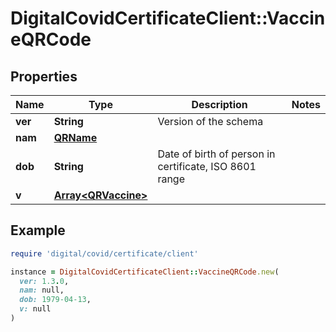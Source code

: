# DigitalCovidCertificateClient::VaccineQRCode

## Properties

| Name | Type | Description | Notes |
| ---- | ---- | ----------- | ----- |
| **ver** | **String** | Version of the schema |  |
| **nam** | [**QRName**](QRName.md) |  |  |
| **dob** | **String** | Date of birth of person in certificate, ISO 8601 range |  |
| **v** | [**Array&lt;QRVaccine&gt;**](QRVaccine.md) |  |  |

## Example

```ruby
require 'digital/covid/certificate/client'

instance = DigitalCovidCertificateClient::VaccineQRCode.new(
  ver: 1.3.0,
  nam: null,
  dob: 1979-04-13,
  v: null
)
```

